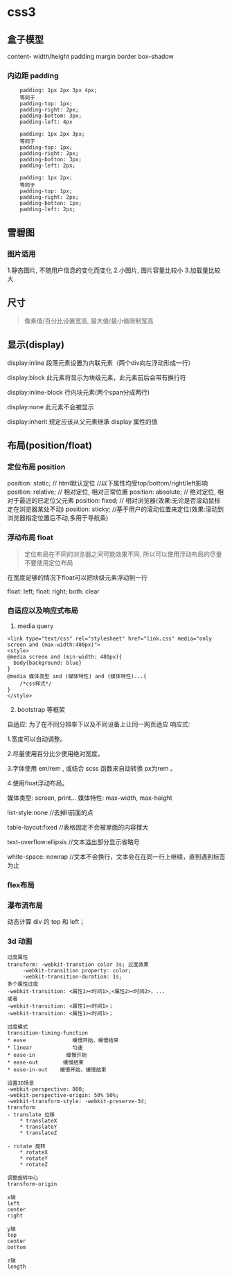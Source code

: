 # css3

## 盒子模型
  content- width/height
  padding
  margin
  border
  box-shadow

### 内边距 padding

```
    padding: 1px 2px 3px 4px;
    等同于
    padding-top: 1px;
    padding-right: 2px;
    padding-bottom: 3px;
    padding-left: 4px

    padding: 1px 2px 3px;
    等同于
    padding-top: 1px;
    padding-right: 2px;
    padding-botton: 3px;
    padding-left: 2px;

    padding: 1px 2px;
    等同于
    padding-top: 1px;
    padding-right: 2px;
    padding-botton: 1px;
    padding-left: 2px; 
```


## 雪碧图

### 图片适用

1.静态图片, 不随用户信息的变化而变化
2.小图片, 图片容量比较小
3.加载量比较大

## 尺寸

> 像素值/百分比设置宽高, 最大值/最小值限制宽高

## 显示(display)

display:inline 段落元素设置为内联元素（两个div向左浮动形成一行）

display:block 此元素将显示为块级元素，此元素前后会带有换行符

display:inline-block 行内块元素(两个span分成两行)

display:none 此元素不会被显示

display:inherit 规定应该从父元素继承 display 属性的值

## 布局(position/float)
    
### 定位布局 position

position: static;   // html默认定位
//以下属性均受top/bottom/right/left影响
position: relative; // 相对定位, 相对正常位置
position: absolute; // 绝对定位, 相对于最近的已定位父元素
position: fixed;    // 相对浏览器(效果:无论是否滚动鼠标定在浏览器某处不动)
position: sticky;   //基于用户的滚动位置来定位(效果:滚动到浏览器指定位置后不动,多用于导航条)

### 浮动布局 float

> 定位布局在不同的浏览器之间可能效果不同, 所以可以使用浮动布局的尽量不要使用定位布局

在宽度足够的情况下float可以把块级元素浮动到一行

float: left;
float: right;
both: clear

### 自适应以及响应式布局

1. media query
```
<link type="text/css" rel="stylesheet" href="link.css" media="only screen and (max-width:480px)">
<style>
@media screen and (min-width: 480px){
  body{background: blue}
}
@media 媒体类型 and (媒体特性) and (媒体特性)...{
    /*css样式*/
}
</style>
```

2. bootstrap 等框架

自适应: 为了在不同分辨率下以及不同设备上让同一网页适应
响应式:

1.宽度可以自动调整。

2.尽量使用百分比少使用绝对宽度。

3.字体使用 em/rem , 或结合 scss 函数来自动转换 px为rem 。

4.使用float浮动布局。

媒体类型: screen, print...      媒体特性: max-width, max-height

list-style:none //去掉li前面的点  

table-layout:fixed //表格固定不会被里面的内容撑大

text-overflow:ellipsis //文本溢出部分显示省略号

white-space: nowrap //文本不会换行，文本会在在同一行上继续，直到遇到标签为止

### flex布局

### 瀑布流布局
动态计算 div 的 top 和 left；

### 3d 动画

```
过度属性
transform: -webkit-transtion color 3s; 过度效果
	 -webkit-transition property: color;
	 -webkit-transition-duration: 1s;
多个属性过度
-webkit-transition: <属性1><时间1>,<属性2><时间2>，...
或者 
-webkit-transition: <属性1><时间1>；
-webkit-transition: <属性1><时间1>；

过度模式
transition-timing-function 
* ease               缓慢开始，缓慢结束
* linear             匀速
* ease-in          缓慢开始
* ease-out        缓慢结束
* ease-in-out    缓慢开始，缓慢结束

设置3D场景
-webkit-perspective: 800;
-webkit-perspective-origin: 50% 50%;
-webkit-transform-style: -webkit-preserve-3d;
transform
- translate 位移
	* translateX
	* translateY
	* translateZ

- rotate 旋转
	* rotateX
	* rotateY
	* rotateZ

调整旋转中心
transform-origin

x轴
left
center
right

y轴
top
center
bottom

z轴
length

```